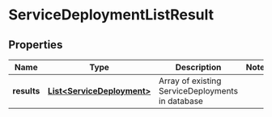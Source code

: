 # ServiceDeploymentListResult

## Properties
Name | Type | Description | Notes
------------ | ------------- | ------------- | -------------
**results** | [**List&lt;ServiceDeployment&gt;**](ServiceDeployment.md) | Array of existing ServiceDeployments in database  | 
